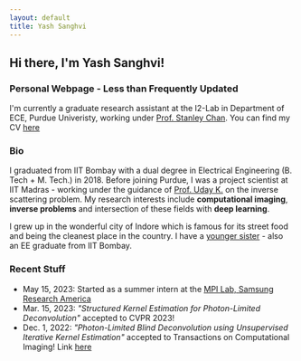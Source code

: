 ```yaml
---
layout: default
title: Yash Sanghvi
---
```

## Hi there, I'm Yash Sanghvi!
### Personal Webpage - Less than Frequently Updated
I'm currently a graduate research assistant at the I2-Lab in Department of ECE, Purdue Univeristy, working under [Prof. Stanley Chan](https://engineering.purdue.edu/ChanGroup/stanleychan.html).  You can find my CV [here](/CV_YashSanghvi.pdf)

### Bio
I graduated from IIT Bombay with a dual degree in Electrical Engineering (B. Tech + M. Tech.) in 2018. Before joining Purdue, I was a project scientist at IIT Madras  - working under the guidance of [Prof. Uday K.](http://www.ee.iitm.ac.in/uday/) on the inverse scattering problem. My research interests include **computational imaging**, **inverse problems** and intersection of these fields with **deep learning**.

I grew up in the wonderful city of Indore which is famous for its street food and being the cleanest place in the country. I have a [younger sister](https://www.linkedin.com/in/swadha-sanghvi/) - also an EE graduate from IIT Bombay. 

### Recent Stuff
* May 15, 2023: Started as a summer intern at the [MPI Lab, Samsung Research America](https://sra.samsung.com/research-area/mobile-processor-innovation/) 
* Mar. 15, 2023: _"Structured Kernel Estimation for Photon-Limited Deconvolution"_ accepted to CVPR 2023!
* Dec. 1, 2022: _"Photon-Limited Blind Deconvolution using Unsupervised Iterative Kernel Estimation"_ accepted to Transactions on Computational Imaging! Link [here](https://ieeexplore.ieee.org/document/9982288)


